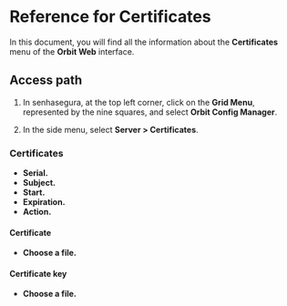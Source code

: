 # Reference for Certificates

In this document, you will find all the information about the **Certificates** menu of the **Orbit Web** interface.

## Access path

1. In senhasegura, at the top left corner, click on the **Grid Menu**, represented by the nine squares, and select **Orbit Config Manager**.

1. In the side menu, select **Server > Certificates**.

### Certificates

* **Serial.**
* **Subject.**
* **Start.**
* **Expiration.**
* **Action.**

#### Certificate

* **Choose a file.**

#### Certificate key

* **Choose a file.**
